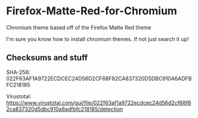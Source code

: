 # Firefox-Matte-Red-for-Chromium
Chromium theme based off of the Firefox Matte Red theme

I'm sure you know how to install chromium themes. If not just search it up!

## Checksums and stuff
SHA-256: 022F63AF1A9722ECDCEC24D56D2CF68F82CA837320D5DBC910A6ADFBFC218185 

Virustotal:
https://www.virustotal.com/gui/file/022f63af1a9722ecdcec24d56d2cf68f82ca837320d5dbc910a6adfbfc218185/detection
